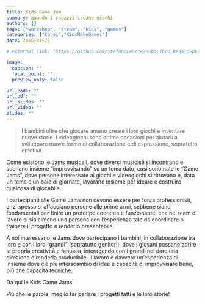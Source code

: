 ```yaml
---
title: Kids Game Jam
summary: quando i ragazzi creano giochi
authors: []
tags: ["workshop", "steam", "kids", "games"]
categories: ["Corsi","KidsMakeGames"]
date: 2016-01-21

# external_link: "https://github.com/StefanoCecere/BuboLibro_RegaloSpeciale"

image:
  caption: ""
  focal_point: ""
  preview_only: false

url_code: ""
url_pdf: ""
url_slides: ""
url_video: ""
slides: ""
---
```


> I bambini oltre che giocare amano creare i loro giochi e inventare nuove storie.
> I videogiochi sono ottime occasioni per aiutarli a sviluppare nuove forme di collaborazione e di espressione, sopratutto emotiva.

Come esistono le Jams musicali, dove diversi musicisti si incontrano e suonano insieme “improvvisando” su un tema dato, così sono nate le “Game Jams”, dove persone interessate ai giochi e videogiochi si ritrovano e, dato un tema e un paio di giornate, lavorano insieme per ideare e costruire qualcosa di giocabile.

I partecipanti alle Game Jams non devono essere per forza professionisti, anzi spesso si affacciano persone alle prime armi, sebbene siano fondamentali per finire un prototipo coerente e funzionante, che nei team di lavoro ci sia almeno una persona con l’esperienza tale da coordinare o trainare il progetto e renderlo presentabile.

A noi interessano le Jams dove partecipano i bambini, in collaborazione tra loro e con i loro “grandi” (sopratutto genitori), dove i giovani possano aprire la propria creatività e fantasia, interagendo con i grandi nel dare una direzione e renderla producibile. Il lavoro è davvero un’esperienza di insieme dove c’è più interscambio di idee e capacità di improvvisare bene, più che capacità tecniche.

Da qui le Kids Game Jams.

Più che le parole, meglio far parlare i progetti fatti e le loro storie!

